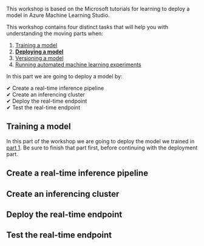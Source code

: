 This workshop is based on the Microsoft tutorials for learning to deploy a model in Azure Machine Learning Studio.

This workshop contains four distinct tasks that will help you with understanding the moving parts when:
1) [Training a model](https://github.com/OrdinaRoelant/MLStudioWorkshop/blob/master/Training%20a%20model/workshop.md)
2) [**Deploying a model**](https://github.com/OrdinaRoelant/MLStudioWorkshop/blob/master/Deploying%20a%20model/workshop.md)
3) [Versioning a model](https://github.com/OrdinaRoelant/MLStudioWorkshop/blob/master/Versioning%20a%20model/workshop.md)
4) [Running automated machine learning experiments](https://github.com/OrdinaRoelant/MLStudioWorkshop/blob/master/Running%20auto%20ML%20experiments/workshop.md)

In this part we are going to deploy a model by:

✔ Create a real-time inference pipeline  
✔ Create an inferencing cluster  
✔ Deploy the real-time endpoint  
✔ Test the real-time endpoint  

## Training a model
In this part of the workshop we are going to deploy the model we trained in [part 1](https://github.com/OrdinaRoelant/MLStudioWorkshop/blob/master/Training%20a%20model/workshop.md). Be sure to finish that part first, before continuing with the deployment part.

## Create a real-time inference pipeline  

## Create an inferencing cluster  

## Deploy the real-time endpoint  

## Test the real-time endpoint  
